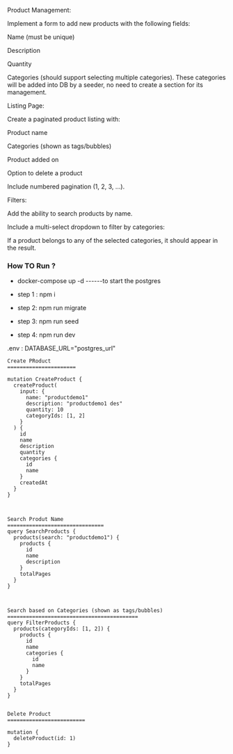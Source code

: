Product Management:

Implement a form to add new products with the following fields:

Name (must be unique)

Description

Quantity

Categories (should support selecting multiple categories). These categories will be added into DB by a seeder, no need to create a section for its management.


Listing Page:


Create a paginated product listing with:

Product name

Categories (shown as tags/bubbles)

Product added on

Option to delete a product

Include numbered pagination (1, 2, 3, …).


Filters:


Add the ability to search products by name.

Include a multi-select dropdown to filter by categories:

If a product belongs to any of the selected categories, it should appear in the result.





### How TO Run ? 

- docker-compose up -d  ------to start the postgres


 - step 1 : npm i
 - step 2: npm run migrate
- step 3: npm run seed

- step 4: npm run dev


.env : DATABASE_URL="postgres_url"



```
Create PRoduct 
======================

mutation CreateProduct {
  createProduct(
    input: {
      name: "productdemo1"
      description: "productdemo1 des"
      quantity: 10
      categoryIds: [1, 2]  
    }
  ) {
    id
    name
    description
    quantity
    categories {
      id
      name
    }
    createdAt
  }
}



Search Produt Name
===============================
query SearchProducts {
  products(search: "productdemo1") {
    products {
      id
      name
      description
    }
    totalPages
  }
}



Search based on Categories (shown as tags/bubbles)
==========================================
query FilterProducts {
  products(categoryIds: [1, 2]) {
    products {
      id
      name
      categories {
        id
        name
      }
    }
    totalPages
  }
}


Delete Product
=========================

mutation {
  deleteProduct(id: 1)
}


```
